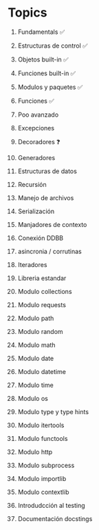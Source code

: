 # Topics

1. Fundamentals ✅
2. Estructuras de control ✅
3. Objetos built-in ✅
4. Funciones built-in ✅
5. Modulos y paquetes ✅
6. Funciones ✅
7. Poo avanzado
8. Excepciones
9. Decoradores ❓
10. Generadores
11. Estructuras de datos
12. Recursión
13. Manejo de archivos
14. Serialización
15. Manjadores de contexto
16. Conexión DDBB
17. asincronia / corrutinas
18. Iteradores
19. Libreria estandar

20. Modulo collections
21. Modulo requests
22. Modulo path
23. Modulo random
24. Modulo math
25. Modulo date
26. Modulo datetime
27. Modulo time
28. Modulo os
29. Modulo type y type hints
30. Modulo itertools
31. Modulo functools
32. Modulo http
33. Modulo subprocess
34. Modulo importlib
35. Modulo contextlib
36. Introdudcción al testing
37. Documentación docstings
